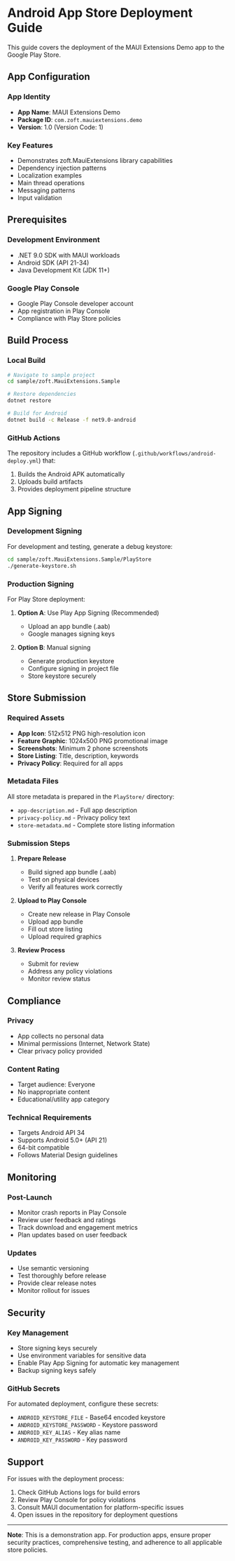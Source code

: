 # Android App Store Deployment Guide

This guide covers the deployment of the MAUI Extensions Demo app to the Google Play Store.

## App Configuration

### App Identity
- **App Name**: MAUI Extensions Demo
- **Package ID**: `com.zoft.mauiextensions.demo`
- **Version**: 1.0 (Version Code: 1)

### Key Features
- Demonstrates zoft.MauiExtensions library capabilities
- Dependency injection patterns
- Localization examples
- Main thread operations
- Messaging patterns
- Input validation

## Prerequisites

### Development Environment
- .NET 9.0 SDK with MAUI workloads
- Android SDK (API 21-34)
- Java Development Kit (JDK 11+)

### Google Play Console
- Google Play Console developer account
- App registration in Play Console
- Compliance with Play Store policies

## Build Process

### Local Build
```bash
# Navigate to sample project
cd sample/zoft.MauiExtensions.Sample

# Restore dependencies
dotnet restore

# Build for Android
dotnet build -c Release -f net9.0-android
```

### GitHub Actions
The repository includes a GitHub workflow (`.github/workflows/android-deploy.yml`) that:
1. Builds the Android APK automatically
2. Uploads build artifacts
3. Provides deployment pipeline structure

## App Signing

### Development Signing
For development and testing, generate a debug keystore:
```bash
cd sample/zoft.MauiExtensions.Sample/PlayStore
./generate-keystore.sh
```

### Production Signing
For Play Store deployment:
1. **Option A**: Use Play App Signing (Recommended)
   - Upload an app bundle (.aab)
   - Google manages signing keys
   
2. **Option B**: Manual signing
   - Generate production keystore
   - Configure signing in project file
   - Store keystore securely

## Store Submission

### Required Assets
- **App Icon**: 512x512 PNG high-resolution icon
- **Feature Graphic**: 1024x500 PNG promotional image  
- **Screenshots**: Minimum 2 phone screenshots
- **Store Listing**: Title, description, keywords
- **Privacy Policy**: Required for all apps

### Metadata Files
All store metadata is prepared in the `PlayStore/` directory:
- `app-description.md` - Full app description
- `privacy-policy.md` - Privacy policy text
- `store-metadata.md` - Complete store listing information

### Submission Steps
1. **Prepare Release**
   - Build signed app bundle (.aab)
   - Test on physical devices
   - Verify all features work correctly

2. **Upload to Play Console**
   - Create new release in Play Console
   - Upload app bundle
   - Fill out store listing
   - Upload required graphics

3. **Review Process**
   - Submit for review
   - Address any policy violations
   - Monitor review status

## Compliance

### Privacy
- App collects no personal data
- Minimal permissions (Internet, Network State)
- Clear privacy policy provided

### Content Rating
- Target audience: Everyone
- No inappropriate content
- Educational/utility app category

### Technical Requirements
- Targets Android API 34
- Supports Android 5.0+ (API 21)
- 64-bit compatible
- Follows Material Design guidelines

## Monitoring

### Post-Launch
- Monitor crash reports in Play Console
- Review user feedback and ratings
- Track download and engagement metrics
- Plan updates based on user feedback

### Updates
- Use semantic versioning
- Test thoroughly before release
- Provide clear release notes
- Monitor rollout for issues

## Security

### Key Management
- Store signing keys securely
- Use environment variables for sensitive data
- Enable Play App Signing for automatic key management
- Backup signing keys safely

### GitHub Secrets
For automated deployment, configure these secrets:
- `ANDROID_KEYSTORE_FILE` - Base64 encoded keystore
- `ANDROID_KEYSTORE_PASSWORD` - Keystore password
- `ANDROID_KEY_ALIAS` - Key alias name
- `ANDROID_KEY_PASSWORD` - Key password

## Support

For issues with the deployment process:
1. Check GitHub Actions logs for build errors
2. Review Play Console for policy violations
3. Consult MAUI documentation for platform-specific issues
4. Open issues in the repository for deployment questions

---

**Note**: This is a demonstration app. For production apps, ensure proper security practices, comprehensive testing, and adherence to all applicable store policies.